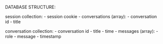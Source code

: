 DATABASE STRUCTURE:

session collection:
    - session cookie
    - conversations (array):
        - conversation id
        - title

conversation collection:
    - conversation id
    - title
    - time
    - messages (array):
        - role
        - message
        - timestamp